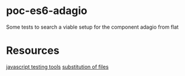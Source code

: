 # poc-es6-adagio
Some tests to search a viable setup for the component adagio from flat

# Resources
[javascript testing tools](https://x-team.com/blog/setting-up-javascript-testing-tools-for-es6/)
[substitution of files](https://github.com/substack/node-browserify#browser-field)
